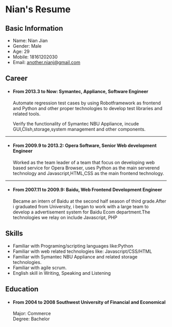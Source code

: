 # Nian's Resume

## Basic Information
- Name: Nian Jian
- Gender: Male
- Age: 29
- Mobile: 18161202030
- Email: another.nianj@gmail.com

## Career
* #### From 2013.3 to Now:  Symantec, Appliance, Software Engineer  
  Automate regression test cases by using Robotframework as frontend and  Python and other proper technologies to develop test libraries and related tools.  

  Verify the functionality of Symantec NBU Appliance, incude GUI,Clish,storage,system management and other components.

-------

* #### From 2009.9 to 2013.2: Opera Software, Senior Web development Engineer  
  Worked as the team leader of a team that focus on developing web based service for Opera Browser, uses Python as the main serverend technology and Javascript,HTML,CSS as the main frontend technology.

--------

* #### From 2007.11 to 2009.9: Baidu, Web Frontend Development Engineer  
  Became an intern of Baidu at the second half season of third grade.After i graduated from University, i began to work with a large team to develop a advertisement system for Baidu Ecom department.The technologies we relay on include Javascript, PHP

## Skills
* Familiar with Programing/scripting languages like:Python
* Familiar with web related technologies like: Javascript/CSS/HTML
* Familiar with Symantec NBU Appliance and related storage technologies.
* Familiar with agile scrum.
* English skill in Writing, Speaking and Listening
## Education

* #### From 2004 to 2008 Southwest University of Financial and Economical  
  Major: Commerce  
  Degree: Bachelor
